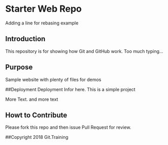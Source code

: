 # Starter Web Repo
Adding a line for rebasing example
## Introduction

This repository is for showing how Git and GitHub work. Too much typing...

## Purpose

Sample website with plenty of files for demos

##Deployment
Deployment Infor here. This is a simple project


More Text. and more text
## Howt to Contribute
Please fork this repo and then issue Pull Request for review.

##Copyright
2018 Git.Training
